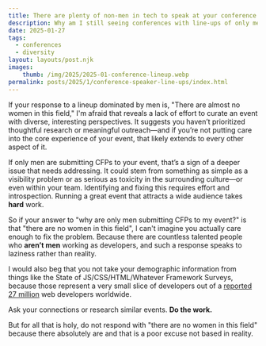 ```yaml
---
title: There are plenty of non-men in tech to speak at your conference
description: Why am I still seeing conferences with line-ups of only men in this year of 2025. 
date: 2025-01-27
tags:
  - conferences
  - diversity
layout: layouts/post.njk
images:
    thumb: /img/2025/2025-01-conference-lineup.webp
permalink: posts/2025/1/conference-speaker-line-ups/index.html
---
```


If your response to a lineup dominated by men is, "There are almost no women in this field," I'm afraid that reveals a lack of effort to curate an event with diverse, interesting perspectives. It suggests you haven’t prioritized thoughtful research or meaningful outreach—and if you’re not putting care into the core experience of your event, that likely extends to every other aspect of it.

If only men are submitting CFPs to your event, that’s a sign of a deeper issue that needs addressing. It could stem from something as simple as a visibility problem or as serious as toxicity in the surrounding culture—or even within your team. Identifying and fixing this requires effort and introspection. Running a great event that attracts a wide audience takes **hard** work.

So if your answer to "why are only men submitting CFPs to my event?" is that "there are no women in this field", I can't imagine you actually care enough to fix the problem. Because there are countless talented people who **aren’t men** working as developers, and such a response speaks to laziness rather than reality.

I would also beg that you not take your demographic information from things like the State of JS/CSS/HTML/Whatever Framework Surveys, because those represent a very small slice of developers out of a [reported 27 million](https://www.statista.com/statistics/627312/worldwide-developer-population/) web developers worldwide. 

Ask your connections or research similar events. **Do the work.**   

But for all that is holy, do not respond with "there are no women in this field" because there absolutely are and that is a poor excuse not based in reality.